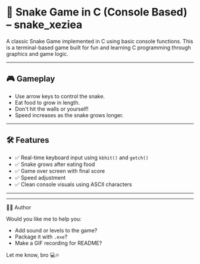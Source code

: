 # 🐍 Snake Game in C (Console Based) – snake_xeziea

A classic Snake Game implemented in C using basic console functions. This is a terminal-based game built for fun and learning C programming through graphics and game logic.

---

## 🎮 Gameplay

- Use arrow keys to control the snake.
- Eat food to grow in length.
- Don't hit the walls or yourself!
- Speed increases as the snake grows longer.

---

## 🛠 Features

- ✅ Real-time keyboard input using `kbhit()` and `getch()`
- ✅ Snake grows after eating food
- ✅ Game over screen with final score
- ✅ Speed adjustment
- ✅ Clean console visuals using ASCII characters

---



---
🙋‍♂️ Author


Would you like me to help you:
- Add sound or levels to the game?
- Package it with `.exe`?
- Make a GIF recording for README?

Let me know, bro 💻🔥


